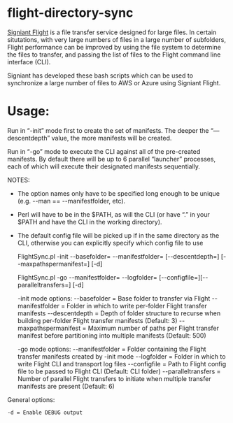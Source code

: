 # flight-directory-sync
[Signiant Flight](http://signiant.com/products/flight/) is a file transfer service designed for large files. In certain situtations, with very large numbers of files in a large number of subfolders, Flight performance can be improved by using the file system to determine the files to transfer, and passing the list of files to the Flight command line interface (CLI).

Signiant has developed these bash scripts which can be used to synchronize a large number of files to AWS or Azure using Signiant Flight.

# Usage: 
Run in “-init” mode first to create the set of manifests. The deeper the “—descentdepth” value, the more manifests will be created.

Run in “-go” mode to execute the CLI against all of the pre-created manifests. By default there will be up to 6 parallel “launcher” processes, each of which will execute their designated manifests sequentially.
 
NOTES:
* The option names only have to be specified long enough to be unique (e.g. --man == --manifestfolder, etc).
* Perl will have to be in the $PATH, as will the CLI (or have “.” in your $PATH and have the CLI in the working directory).
* The default config file will be picked up if in the same directory as the CLI, otherwise you can explicitly specify which config file to use

    FlightSync.pl -init --basefolder=<BaseFolder> --manifestfolder=<ManifestFolder> [--descentdepth=<DescentDepth>] [--maxpathspermanifest=<MaxPathsPerManifest>] [-d]
 
    FlightSync.pl -go   --manifestfolder=<ManifestFolder> --logfolder=<LogFolder> [--configfile=<ConfigFile>][--paralleltransfers=<ParallelTransfers>] [-d]
 
    -init mode options:
      --basefolder          = Base folder to transfer via Flight
      --manifestfolder      = Folder in which to write per-folder Flight transfer manifests
      --descentdepth        = Depth of folder structure to recurse when building per-folder Flight transfer manifests (Default: 3)
      --maxpathspermanifest = Maximum number of paths per Flight transfer manifest before partitioning into multiple manifests (Default: 500)
 
    -go mode options:
      --manifestfolder      = Folder containing the Flight transfer manifests created by -init mode
      --logfolder           = Folder in which to write Flight CLI and transport log files
      --configfile          = Path to Flight config file to be passed to Flight CLI (Default: CLI folder)
      --paralleltransfers   = Number of parallel Flight transfers to initiate when multiple transfer manifests are present (Default: 6)
 
General options:
    
    -d = Enable DEBUG output